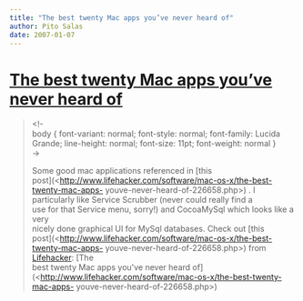 ```yaml
---
title: "The best twenty Mac apps you’ve never heard of"
author: Pito Salas
date: 2007-01-07
---
```

# [The best twenty Mac apps you’ve never heard of](None)



>
> <!-  
>  body { font-variant: normal; font-style: normal; font-family: Lucida
> Grande; line-height: normal; font-size: 11pt; font-weight: normal }  
>  ->
>
> Some good mac applications referenced in [this  
> post](<http://www.lifehacker.com/software/mac-os-x/the-best-twenty-mac-apps-
> youve-never-heard-of-226658.php>) . I particularly like Service Scrubber
> (never could really find a  
> use for that Service menu, sorry!) and CocoaMySql which looks like a very  
> nicely done graphical UI for MySql databases. Check out [this  
> post](<http://www.lifehacker.com/software/mac-os-x/the-best-twenty-mac-apps-
> youve-never-heard-of-226658.php>) from
> [Lifehacker](<http://www.lifehacker.com>): [The  
> best twenty Mac apps you've never heard
> of](<http://www.lifehacker.com/software/mac-os-x/the-best-twenty-mac-apps-
> youve-never-heard-of-226658.php>)


